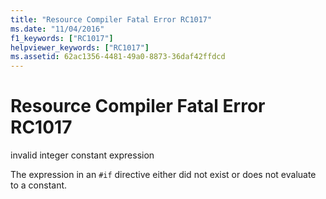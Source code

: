 ```yaml
---
title: "Resource Compiler Fatal Error RC1017"
ms.date: "11/04/2016"
f1_keywords: ["RC1017"]
helpviewer_keywords: ["RC1017"]
ms.assetid: 62ac1356-4481-49a0-8873-36daf42ffdcd
---
```

# Resource Compiler Fatal Error RC1017

invalid integer constant expression

The expression in an `#if` directive either did not exist or does not evaluate to a constant.
